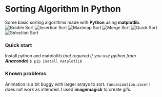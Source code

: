 # Sorting Algorithm In Python
Some basic sorting algorithms made with **Python** using **matplotlib**.
![Bubble Sort](https://imgur.com/3lzsMGy.gif)
![Insertion Sort](https://imgur.com/KFLhgq0.gif)
![Maxheap Sort](https://imgur.com/UQfbk2j.gif)
![Merge Sort](https://imgur.com/asEcZH4.gif)
![Quick Sort](https://imgur.com/2Qwb3io.gif)
![Selection Sort](https://imgur.com/89hPaO1.gif)
### Quick start
Install python and matplotlib (_not required if you use python from **Anaconda**_)
`$ pip install matplotlib`
### Known problems
Animation is a bit buggy with larger arrays to sort.
`funcanimation.save()` does not work as intended.
I used **imagemagick** to create gifs.